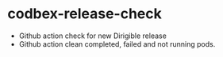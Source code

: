 # codbex-release-check
- Github action check for new Dirigible release
- Github action clean completed, failed and not running pods.
